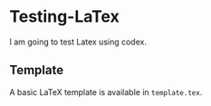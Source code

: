 # Testing-LaTex
I am going to test Latex using codex.

## Template
A basic LaTeX template is available in `template.tex`.
